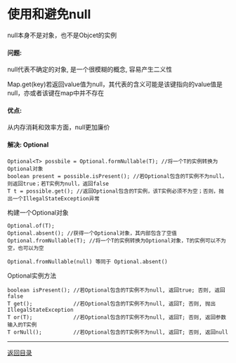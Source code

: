 使用和避免null
===


null本身不是对象，也不是Objcet的实例

#### 问题:
null代表不确定的对象, 是一个很模糊的概念, 容易产生二义性

Map.get(key)若返回value值为null，其代表的含义可能是该键指向的value值是null，亦或者该键在map中并不存在

#### 优点:
从内存消耗和效率方面，null更加廉价

#### 解决: Optional
```
Optional<T> possbile = Optional.formNullable(T); //将一个T的实例转换为Optional对象
boolean present = possible.isPresent(); //若Optional包含的T实例不为null，则返回true；若T实例为null，返回false
T t = possible.get(); //返回Optional包含的T实例，该T实例必须不为空；否则，抛出一个IllegalStateException异常
```

构建一个Optional对象

```
Optional.of(T); 
Optional.absent(); //获得一个Optional对象，其内部包含了空值
Optional.fromNullable(T); //将一个T的实例转换为Optional对象，T的实例可以不为空，也可以为空

Optional.fromNullable(null) 等同于 Optional.absent()
```

Optional实例方法

```
boolean isPresent(); //若Optional包含的T实例不为null, 返回true; 否则, 返回false
T get();             //若Optional包含的T实例不为null, 返回T; 否则, 抛出IllegalStateException
T or(T);             //若Optional包含的T实例不为null, 返回T; 否则, 返回参数输入的T实例
T orNull();          //若Optional包含的T实例不为null, 返回T; 否则, 返回null
```

------
[返回目录](Readme.md)